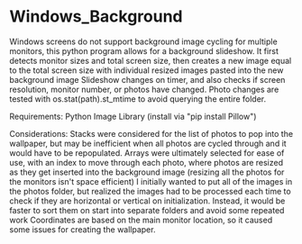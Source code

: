 # Windows_Background

Windows screens do not support background image cycling for multiple monitors, this python program allows for a background slideshow.
It first detects monitor sizes and total screen size, then creates a new image equal to the total screen size with individual resized images pasted into the new background image
Slideshow changes on timer, and also checks if screen resolution, monitor number, or photos have changed. Photo changes are tested with os.stat(path).st_mtime to avoid querying the entire folder.

Requirements:
Python Image Library (install via "pip install Pillow")

Considerations:
Stacks were considered for the list of photos to pop into the wallpaper, but may be inefficient when all photos are cycled through and it would have to be repopulated. Arrays were ultimately selected for ease of use, with an index to move through each photo, where photos are resized as they get inserted into the background image (resizing all the photos for the monitors isn't space efficient)
I initially wanted to put all of the images in the photos folder, but realized the images had to be processed each time to check if they are horizontal or vertical on initialization. Instead, it would be faster to sort them on start into separate folders and avoid some repeated work
Coordinates are based on the main monitor location, so it caused some issues for creating the wallpaper.
